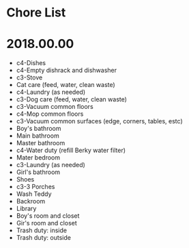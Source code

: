 # Chore List
# 2018.00.00
   * c4-Dishes
   * c4-Empty dishrack and dishwasher
   * c3-Stove
   * Cat care (feed, water, clean waste)
   * c4-Laundry (as needed)
   * c3-Dog care (feed, water, clean waste)
   * c3-Vacuum common floors
   * c4-Mop common floors
   * c3-Vacuum common surfaces (edge, corners, tables, estc)
   * Boy's bathroom
   * Main bathroom
   * Master bathroom
   * c4-Water duty (refill Berky water filter)
   * Mater bedroom
   * c3-Laundry (as needed)
   * Girl's bathroom
   * Shoes
   * c3-3 Porches
   * Wash Teddy
   * Backroom
   * Library
   * Boy's room and closet
   * Gir's room and closet
   * Trash duty: inside
   * Trash duty: outside
